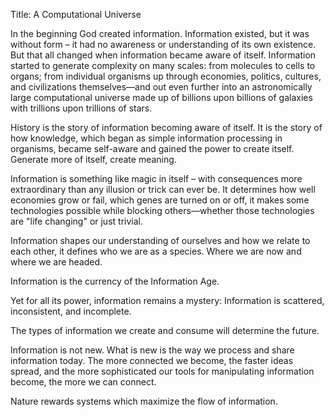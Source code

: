 Title: A Computational Universe

In the beginning God created information. Information existed, but it was without form – it had no awareness or understanding of its own existence. But that all changed when information became aware of itself. Information started to generate complexity on many scales: from molecules to cells to organs; from individual organisms up through economies, politics, cultures, and civilizations themselves—and out even further into an astronomically large computational universe made up of billions upon billions of galaxies with trillions upon trillions of stars.

History is the story of information becoming aware of itself. It is the story of how knowledge, which began as simple information processing in organisms, became self-aware and gained the power to create itself. Generate more of itself, create meaning.

Information is something like magic in itself – with consequences more extraordinary than any illusion or trick can ever be. It determines how well economies grow or fail, which genes are turned on or off, it makes some technologies possible while blocking others—whether those technologies are "life changing" or just trivial.

Information shapes our understanding of ourselves and how we relate to each other, it defines who we are as a species. Where we are now and where we are headed.

Information is the currency of the Information Age.

Yet for all its power, information remains a mystery: Information is scattered, inconsistent, and incomplete.

The types of information we create and consume will determine the future.

Information is not new. What is new is the way we process and share information today. The more connected we become, the faster ideas spread, and the more sophisticated our tools for manipulating information become, the more we can connect.

Nature rewards systems which maximize the flow of information.
